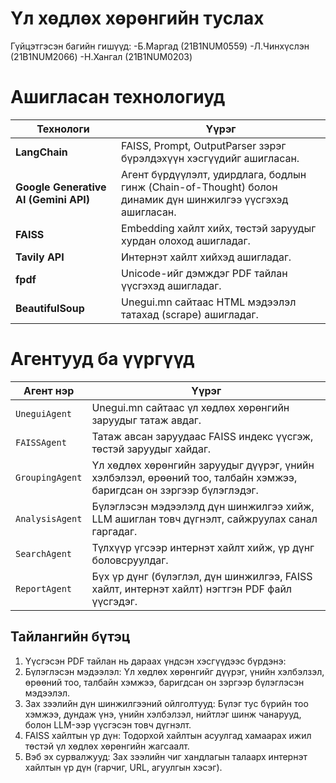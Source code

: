 # Үл хөдлөх хөрөнгийн туслах

Гүйцэтгэсэн багийн гишүүд: 
-Б.Маргад (21B1NUM0559)
-Л.Чинхүслэн (21B1NUM2066)
-Н.Хангал (21B1NUM0203)

# Ашигласан технологиуд
| Технологи | Үүрэг |
|-----------|------|
| **LangChain** | FAISS, Prompt, OutputParser зэрэг бүрэлдэхүүн хэсгүүдийг ашигласан. |
| **Google Generative AI (Gemini API)** | Агент бүрдүүлэлт, удирдлага, бодлын гинж (Chain-of-Thought) болон динамик дүн шинжилгээ үүсгэхэд ашигласан. |
| **FAISS** | Embedding хайлт хийх, төстэй заруудыг хурдан олоход ашигладаг. |
| **Tavily API** | Интернэт хайлт хийхэд ашигладаг. |
| **fpdf** | Unicode-ийг дэмждэг PDF тайлан үүсгэхэд ашигладаг. |
| **BeautifulSoup** | Unegui.mn сайтаас HTML мэдээлэл татахад (scrape) ашигладаг. |

# Агентууд ба үүргүүд
| Агент нэр | Үүрэг |
|-----------|------|
| `UneguiAgent` | Unegui.mn сайтаас үл хөдлөх хөрөнгийн заруудыг татаж авдаг. |
| `FAISSAgent` | Татаж авсан заруудаас FAISS индекс үүсгэж, төстэй заруудыг хайдаг. |
| `GroupingAgent` | Үл хөдлөх хөрөнгийн заруудыг дүүрэг, үнийн хэлбэлзэл, өрөөний тоо, талбайн хэмжээ, баригдсан он зэргээр бүлэглэдэг. |
| `AnalysisAgent` | Бүлэглэсэн мэдээлэлд дүн шинжилгээ хийж, LLM ашиглан товч дүгнэлт, сайжруулах санал гаргадаг. |
| `SearchAgent` | Түлхүүр үгсээр интернэт хайлт хийж, үр дүнг боловсруулдаг. |
| `ReportAgent` | Бүх үр дүнг (бүлэглэл, дүн шинжилгээ, FAISS хайлт, интернэт хайлт) нэгтгэн PDF файл үүсгэдэг. |

## Тайлангийн бүтэц
1. Үүсгэсэн PDF тайлан нь дараах үндсэн хэсгүүдээс бүрдэнэ:
2. Бүлэглэсэн мэдээлэл: Үл хөдлөх хөрөнгийг дүүрэг, үнийн хэлбэлзэл, өрөөний тоо, талбайн хэмжээ, баригдсан он зэргээр бүлэглэсэн мэдээлэл.
3. Зах зээлийн дүн шинжилгээний ойлголтууд: Бүлэг тус бүрийн тоо хэмжээ, дундаж үнэ, үнийн хэлбэлзэл, нийтлэг шинж чанарууд, болон LLM-ээр үүсгэсэн товч дүгнэлт.
4. FAISS хайлтын үр дүн: Тодорхой хайлтын асуулгад хамаарах ижил төстэй үл хөдлөх хөрөнгийн жагсаалт.
5. Вэб эх сурвалжууд: Зах зээлийн чиг хандлагын талаарх интернэт хайлтын үр дүн (гарчиг, URL, агуулгын хэсэг).
